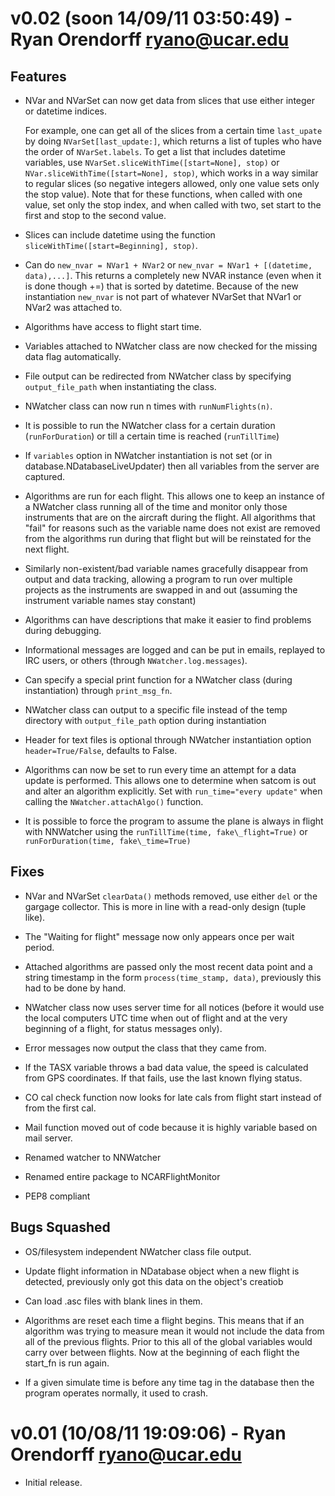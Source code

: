 v0.02 (soon 14/09/11 03:50:49) - Ryan Orendorff <ryano@ucar.edu>
==========================================

Features
--------
- NVar and NVarSet can now get data from slices that use either integer or
  datetime indices.

    For example, one can get all of the slices from a certain time
    `last_upate` by doing `NVarSet[last_update:]`, which returns a list of
    tuples who have the order of `NVarSet.labels`. To get a list that includes
    datetime variables, use `NVarSet.sliceWithTime([start=None], stop)` or
    `NVar.sliceWithTime([start=None], stop)`, which works in a way similar to
    regular slices (so negative integers allowed, only one value sets only the
    stop value). Note that for these functions, when called with one value,
    set only the stop index, and when called with two, set start to the first
    and stop to the second value.

- Slices can include datetime using the function `sliceWithTime([start=Beginning], stop)`.

- Can do `new_nvar = NVar1 + NVar2` or `new_nvar = NVar1 + [(datetime,
  data),...]`. This returns a completely new NVAR instance (even when it is
  done though +=) that is sorted by datetime. Because of the new instantiation
  `new_nvar` is not part of whatever NVarSet that NVar1 or NVar2 was attached
  to.

- Algorithms have access to flight start time.

- Variables attached to NWatcher class are now checked for the missing data flag
  automatically.

- File output can be redirected from NWatcher class by specifying
  `output_file_path` when instantiating the class.

- NWatcher class can now run n times with `runNumFlights(n)`.

- It is possible to run the NWatcher class for a certain duration
  (`runForDuration`) or till a certain time is reached (`runTillTime`)

- If `variables` option in NWatcher instantiation is not set (or in
  database.NDatabaseLiveUpdater) then all variables from the server are
  captured.

- Algorithms are run for each flight. This allows one to keep an instance of a
  NWatcher class running all of the time and monitor only those instruments that
  are on the aircraft during the flight. All algorithms that "fail" for reasons
  such as the variable name does not exist are removed from the algorithms run
  during that flight but will be reinstated for the next flight.

- Similarly non-existent/bad variable names gracefully disappear from output
  and data tracking, allowing a program to run over multiple projects as the
  instruments are swapped in and out (assuming the instrument variable names
  stay constant)

- Algorithms can have descriptions that make it easier to find problems during
  debugging.

- Informational messages are logged and can be put in emails, replayed to IRC
  users, or others (through `NWatcher.log.messages`).

- Can specify a special print function for a NWatcher class (during
  instantiation) through `print_msg_fn`.

- NWatcher class can output to a specific file instead of the temp directory
  with `output_file_path` option during instantiation

- Header for text files is optional through NWatcher instantiation option
  `header=True/False`, defaults to False.

- Algorithms can now be set to run every time an attempt for a data update
  is performed. This allows one to determine when satcom is out and alter an
  algorithm explicitly. Set with `run_time="every update"` when calling the
  `NWatcher.attachAlgo()` function.

- It is possible to force the program to assume the plane is always in
  flight with NNWatcher using the `runTillTime(time, fake\_flight=True)` or
  `runForDuration(time, fake\_time=True)`


Fixes
-----
- NVar and NVarSet `clearData()` methods removed, use either `del` or the
  gargage collector. This is more in line with a read-only design (tuple like).

- The "Waiting for flight" message now only appears once per wait period.

- Attached algorithms are passed only the most recent data point and a string
  timestamp in the form `process(time_stamp, data)`, previously this had to be
  done by hand.

- NWatcher class now uses server time for all notices (before it would use the
  local computers UTC time when out of flight and at the very beginning of a
  flight, for status messages only).

- Error messages now output the class that they came from.

- If the TASX variable throws a bad data value, the speed is calculated from
  GPS coordinates. If that fails, use the last known flying status.

- CO cal check function now looks for late cals from flight start instead of
  from the first cal.

- Mail function moved out of code because it is highly variable based on mail
  server.

- Renamed watcher to NNWatcher

- Renamed entire package to NCARFlightMonitor

- PEP8 compliant

Bugs Squashed
-------------
- OS/filesystem independent NWatcher class file output.

- Update flight information in NDatabase object when a new flight is detected,
  previously only got this data on the object's creatiob

- Can load .asc files with blank lines in them.

- Algorithms are reset each time a flight begins. This means that if an
  algorithm was trying to measure mean it would not include the data from all
  of the previous flights. Prior to this all of the global variables would
  carry over between flights. Now at the beginning of each flight the start\_fn
  is run again.

- If a given simulate time is before any time tag in the database then the
  program operates normally, it used to crash.


v0.01 (10/08/11 19:09:06) - Ryan Orendorff <ryano@ucar.edu>
===========================================================
- Initial release.
